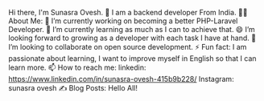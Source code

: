 Hi there, I'm Sunasra Ovesh. 👋
I am a backend developer  From India.
👨‍💻 About Me:
🔭 I’m currently working on becoming a better PHP-Laravel Developer.
🌱 I’m currently learning as much as I can to achieve that.
😄 I’m looking forward to growing as a developer with each task I have at hand.
👯 I’m looking to collaborate on open source development.
⚡ Fun fact: I am passionate about learning, I want to improve myself in English so that I can learn more.
📫 How to reach me:
linkedin: https://www.linkedin.com/in/sunasra-ovesh-415b9b228/
Instagram: sunasra ovesh
✍️ Blog Posts:
Hello All!
